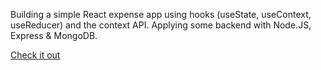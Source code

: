 Building a simple React expense app using hooks (useState, useContext, useReducer) and the context API.
Applying some backend with Node.JS, Express & MongoDB.

[Check it out](https://simple-expense-app.herokuapp.com/)
